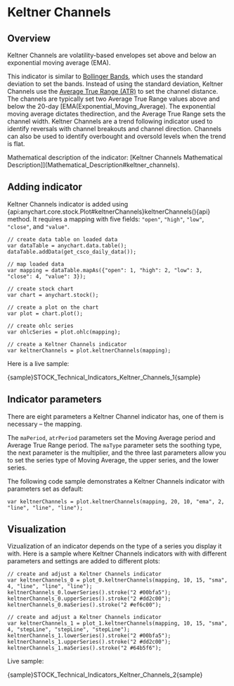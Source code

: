 # Keltner Channels

## Overview

Keltner Channels are volatility-based envelopes set above and below an exponential moving average (EMA).

This indicator is similar to [Bollinger Bands](Bollinger_Bands), which uses the standard deviation to set the bands. Instead of using the standard deviation, Keltner Channels use the [Average True Range (ATR)](Average_True_Range) to set the channel distance. The channels are typically set two Average True Range values above and below the 20-day [EMA(Exponential_Moving_Average). The exponential moving average dictates  thedirection, and the Average True Range sets the channel width. Keltner Channels are a trend following indicator used to identify reversals with channel breakouts and channel direction. Channels can also be used to identify overbought and oversold levels when the trend is flat.

Mathematical description of the indicator: [Keltner Channels Mathematical Description]](Mathematical_Description#keltner_channels).

## Adding indicator

Keltner Channels indicator is added using {api:anychart.core.stock.Plot#keltnerChannels}keltnerChannels(){api} method. It requires a mapping with five fields: `"open"`, `"high"`, `"low"`, `"close"`, and `"value"`.

```
// create data table on loaded data
var dataTable = anychart.data.table();
dataTable.addData(get_csco_daily_data());

// map loaded data
var mapping = dataTable.mapAs({"open": 1, "high": 2, "low": 3, "close": 4, "value": 3});

// create stock chart
var chart = anychart.stock();

// create a plot on the chart
var plot = chart.plot();

// create ohlc series
var ohlcSeries = plot.ohlc(mapping);

// create a Keltner Channels indicator
var keltnerChannels = plot.keltnerChannels(mapping);
```

Here is a live sample:

{sample}STOCK\_Technical\_Indicators\_Keltner\_Channels\_1{sample}

## Indicator parameters

There are eight parameters a Keltner Channel indicator has, one of them is necessary – the mapping.

The `maPeriod`, `atrPeriod` parameters set the Moving Average period and Average True Range period. The `maType` parameter sets the soothing type, the next parameter is the multiplier, and the three last parameters allow you to set the series type of Moving Average, the upper series, and the lower series.

The following code sample demonstrates a Keltner Channels indicator with parameters set as default:

```
var keltnerChannels = plot.keltnerChannels(mapping, 20, 10, "ema", 2, "line", "line", "line");
```

## Visualization

Vizualization of an indicator depends on the type of a series you display it with. Here is a sample where Keltner Channels indicators with with different parameters and settings are added to different plots:

```
// create and adjust a Keltner Channels indicator
var keltnerChannels_0 = plot_0.keltnerChannels(mapping, 10, 15, "sma", 4, "line", "line", "line");
keltnerChannels_0.lowerSeries().stroke("2 #00bfa5");
keltnerChannels_0.upperSeries().stroke("2 #dd2c00");
keltnerChannels_0.maSeries().stroke("2 #ef6c00");

// create and adjust a Keltner Channels indicator
var keltnerChannels_1 = plot_1.keltnerChannels(mapping, 10, 15, "sma", 4, "stepLine", "stepLine", "stepLine");
keltnerChannels_1.lowerSeries().stroke("2 #00bfa5");
keltnerChannels_1.upperSeries().stroke("2 #dd2c00");
keltnerChannels_1.maSeries().stroke("2 #64b5f6");
```

Live sample:

{sample}STOCK\_Technical\_Indicators\_Keltner\_Channels\_2{sample}